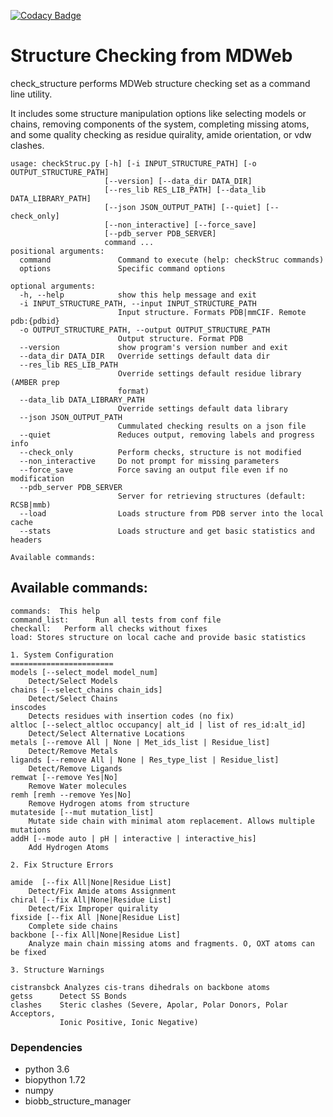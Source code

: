 [![Codacy Badge](https://api.codacy.com/project/badge/Grade/376891e43cab4cc591fb78ea43dfd380)](https://www.codacy.com/app/jlgelpi/structureChecking?utm_source=mmb.irbbarcelona.org&amp;utm_medium=referral&amp;utm_content=gitlab/BioExcel/structureChecking&amp;utm_campaign=Badge_Grade)
# Structure Checking from MDWeb

check_structure performs MDWeb structure checking set as a command line
utility.

It includes some structure manipulation options like selecting models or chains,
removing components of the system, completing missing atoms, and some quality
checking as residue quirality, amide orientation, or vdw clashes.

```
usage: checkStruc.py [-h] [-i INPUT_STRUCTURE_PATH] [-o OUTPUT_STRUCTURE_PATH]
                     [--version] [--data_dir DATA_DIR]
                     [--res_lib RES_LIB_PATH] [--data_lib DATA_LIBRARY_PATH]
                     [--json JSON_OUTPUT_PATH] [--quiet] [--check_only]
                     [--non_interactive] [--force_save]
                     [--pdb_server PDB_SERVER]
                     command ...
positional arguments:
  command               Command to execute (help: checkStruc commands)
  options               Specific command options

optional arguments:
  -h, --help            show this help message and exit
  -i INPUT_STRUCTURE_PATH, --input INPUT_STRUCTURE_PATH
                        Input structure. Formats PDB|mmCIF. Remote pdb:{pdbid}
  -o OUTPUT_STRUCTURE_PATH, --output OUTPUT_STRUCTURE_PATH
                        Output structure. Format PDB
  --version             show program's version number and exit
  --data_dir DATA_DIR   Override settings default data dir
  --res_lib RES_LIB_PATH
                        Override settings default residue library (AMBER prep
                        format)
  --data_lib DATA_LIBRARY_PATH
                        Override settings default data library
  --json JSON_OUTPUT_PATH
                        Cummulated checking results on a json file
  --quiet               Reduces output, removing labels and progress info
  --check_only          Perform checks, structure is not modified
  --non_interactive     Do not prompt for missing parameters
  --force_save          Force saving an output file even if no modification
  --pdb_server PDB_SERVER
                        Server for retrieving structures (default: RCSB|mmb)
  --load                Loads structure from PDB server into the local cache
  --stats               Loads structure and get basic statistics and headers

Available commands:

```

## Available commands:

```
commands:  This help
command_list:      Run all tests from conf file
checkall:   Perform all checks without fixes
load: Stores structure on local cache and provide basic statistics

1. System Configuration
=======================
models [--select_model model_num]     
    Detect/Select Models
chains [--select_chains chain_ids]    
    Detect/Select Chains
inscodes
    Detects residues with insertion codes (no fix)
altloc [--select_altloc occupancy| alt_id | list of res_id:alt_id]
    Detect/Select Alternative Locations
metals [--remove All | None | Met_ids_list | Residue_list]   
    Detect/Remove Metals
ligands [--remove All | None | Res_type_list | Residue_list]
    Detect/Remove Ligands
remwat [--remove Yes|No]
    Remove Water molecules
remh [remh --remove Yes|No]
    Remove Hydrogen atoms from structure
mutateside [--mut mutation_list]
    Mutate side chain with minimal atom replacement. Allows multiple mutations
addH [--mode auto | pH | interactive | interactive_his]
    Add Hydrogen Atoms

2. Fix Structure Errors

amide  [--fix All|None|Residue List]    
    Detect/Fix Amide atoms Assignment
chiral [--fix All|None|Residue List]
    Detect/Fix Improper quirality
fixside [--fix All |None|Residue List]    
    Complete side chains
backbone [--fix All|None|Residue List]   
    Analyze main chain missing atoms and fragments. O, OXT atoms can be fixed

3. Structure Warnings

cistransbck Analyzes cis-trans dihedrals on backbone atoms
getss      Detect SS Bonds
clashes    Steric clashes (Severe, Apolar, Polar Donors, Polar Acceptors,
           Ionic Positive, Ionic Negative)

```
### Dependencies
* python 3.6
* biopython 1.72
* numpy
* biobb_structure_manager
